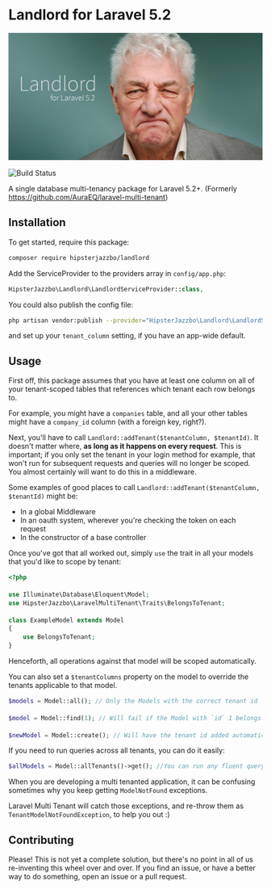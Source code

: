 # Landlord for Laravel 5.2

![Landlord for Laravel 5.2](readme-header.jpg)

![Build Status](https://travis-ci.org/HipsterJazzbo/Landlord.svg?branch=master)

A single database multi-tenancy package for Laravel 5.2+. (Formerly https://github.com/AuraEQ/laravel-multi-tenant)

## Installation

To get started, require this package:

```bash
composer require hipsterjazzbo/landlord
```

Add the ServiceProvider to the providers array in `config/app.php`:

```php
HipsterJazzbo\Landlord\LandlordServiceProvider::class,
```

You could also publish the config file:

```bash
php artisan vendor:publish --provider="HipsterJazzbo\Landlord\LandlordServiceProvider"
```

and set up your `tenant_column` setting, if you have an app-wide default.

## Usage

First off, this package assumes that you have at least one column on all of your tenant-scoped tables that references which tenant each row belongs to.

For example, you might have a `companies` table, and all your other tables might have a `company_id` column (with a foreign key, right?).

Next, you'll have to call `Landlord::addTenant($tenantColumn, $tenantId)`. It doesn't matter where, **as long as it happens on every request**. This is important; if you only set the tenant in your login method for example, that won't run for subsequent requests and queries will no longer be scoped. You almost certainly will want to do this in a middleware.

Some examples of good places to call `Landlord::addTenant($tenantColumn, $tenantId)` might be:

- In a global Middleware
- In an oauth system, wherever you're checking the token on each request
- In the constructor of a base controller

Once you've got that all worked out, simply `use` the trait in all your models that you'd like to scope by tenant:

```php
<?php

use Illuminate\Database\Eloquent\Model;
use HipsterJazzbo\LaravelMultiTenant\Traits\BelongsToTenant;

class ExampleModel extends Model
{
    use BelongsToTenant;
}
```

Henceforth, all operations against that model will be scoped automatically.

You can also set a `$tenantColumns` property on the model to override the tenants applicable to that model.

```php
$models = Model::all(); // Only the Models with the correct tenant id

$model = Model::find(1); // Will fail if the Model with `id` 1 belongs to a different tenant

$newModel = Model::create(); // Will have the tenant id added automatically
```

If you need to run queries across all tenants, you can do it easily:

```php
$allModels = Model::allTenants()->get(); //You can run any fluent query builder methods here, and they will not be scoped by tenant
```

When you are developing a multi tenanted application, it can be confusing sometimes why you keep getting `ModelNotFound` exceptions.

Laravel Multi Tenant will catch those exceptions, and re-throw them as `TenantModelNotFoundException`, to help you out :)

## Contributing

Please! This is not yet a complete solution, but there's no point in all of us re-inventing this wheel over and over. If you find an issue, or have a better way to do something, open an issue or a pull request.
